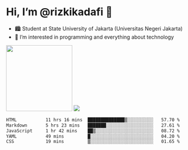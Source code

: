 # Hi, I’m @rizkikadafi 👋
- 🏙 Student at State University of Jakarta (Universitas Negeri Jakarta)
- 👀 I’m interested in programming and everything about technology
<img height="180em" src="https://github-readme-stats.vercel.app/api?username=rizkikadafi&show_icons=true&hide_border=true&&count_private=true&include_all_commits=true" />
<img src="https://github-readme-stats.vercel.app/api/top-langs/?username=rizkikadafi&show_icons=true&hide_border=true&&count_private=true&include_all_commits=true" />

<!--START_SECTION:waka-->

```txt
HTML           11 hrs 16 mins  ██████████████▒░░░░░░░░░░   57.70 %
Markdown       5 hrs 23 mins   ███████░░░░░░░░░░░░░░░░░░   27.61 %
JavaScript     1 hr 42 mins    ██▒░░░░░░░░░░░░░░░░░░░░░░   08.72 %
YAML           49 mins         █░░░░░░░░░░░░░░░░░░░░░░░░   04.20 %
CSS            19 mins         ▒░░░░░░░░░░░░░░░░░░░░░░░░   01.65 %
```

<!--END_SECTION:waka-->

<!---
rizkikadafi/rizkikadafi is a ✨ special ✨ repository because its `README.md` (this file) appears on your GitHub profile.
You can click the Preview link to take a look at your changes.
--->
